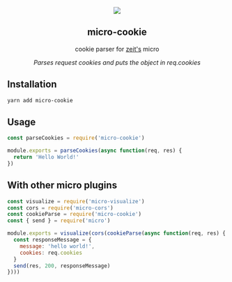 <p align="center"><img src='https://raw.githubusercontent.com/alexfreska/micro-cookie/master/cookie.png'></p>
<h2 align="center">micro-cookie</h2>
<p align="center">cookie parser for <a href="https://github.com/zeit/micro">zeit's</a> micro</p>

<p align="center"><i>Parses request cookies and puts the object in req.cookies</a></i></p>

## Installation
```sh
yarn add micro-cookie
```

## Usage
```javascript
const parseCookies = require('micro-cookie')

module.exports = parseCookies(async function(req, res) {
  return 'Hello World!'
})
```

## With other micro plugins

```javascript
const visualize = require('micro-visualize')
const cors = require('micro-cors')
const cookieParse = require('micro-cookie')
const { send } = require('micro')

module.exports = visualize(cors(cookieParse(async function(req, res) {
  const responseMessage = {
    message: 'hello world!',
    cookies: req.cookies
  }
  send(res, 200, responseMessage)
})))
```

